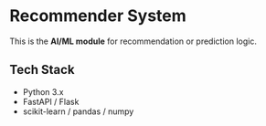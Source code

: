 # Recommender System

This is the **AI/ML module** for recommendation or prediction logic.

## Tech Stack
- Python 3.x
- FastAPI / Flask
- scikit-learn / pandas / numpy